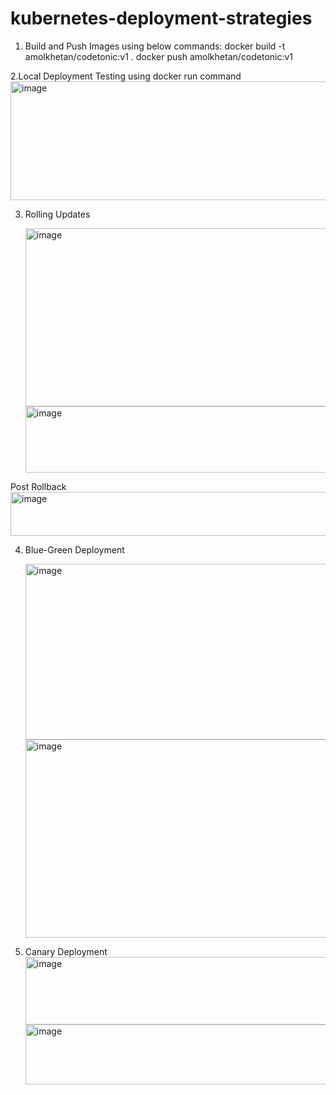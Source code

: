 # kubernetes-deployment-strategies

1. Build and Push Images using below commands:
  docker build -t amolkhetan/codetonic:v1 .
  docker push amolkhetan/codetonic:v1

2.Local Deployment Testing using docker run command
<img width="940" height="190" alt="image" src="https://github.com/user-attachments/assets/0743053d-d872-418b-822c-199a074b409a" />

3. Rolling Updates

   <img width="940" height="285" alt="image" src="https://github.com/user-attachments/assets/ee229bf4-313d-450a-8607-cebf4e2ee008" />

   <img width="940" height="106" alt="image" src="https://github.com/user-attachments/assets/48182443-d30c-4e3f-82a0-d816245d3185" />

 Post Rollback
  <img width="940" height="70" alt="image" src="https://github.com/user-attachments/assets/3e71ab45-cfdb-4955-a985-b78c80dccfe3" />

4. Blue-Green Deployment

   <img width="940" height="281" alt="image" src="https://github.com/user-attachments/assets/67faa737-9cc8-4d12-b14f-5ed91aee05e6" />

   <img width="940" height="317" alt="image" src="https://github.com/user-attachments/assets/dec4162f-dbf9-4f61-b430-e94337dddd20" />

5. Canary Deployment
   <img width="940" height="108" alt="image" src="https://github.com/user-attachments/assets/bfbc8f79-1aa0-490a-9893-340ae004695d" />
   <img width="940" height="96" alt="image" src="https://github.com/user-attachments/assets/b24853f0-5bdb-4c32-bd7c-1509eedbccef" />

